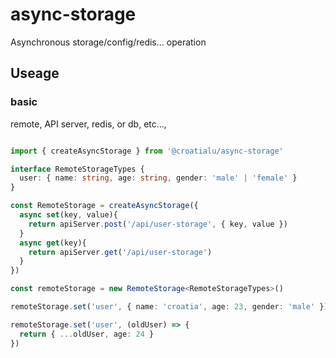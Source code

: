 # async-storage

Asynchronous storage/config/redis... operation


## Useage


### basic
remote, API server, redis, or db, etc...,

``` typescript

import { createAsyncStorage } from '@croatialu/async-storage'

interface RemoteStorageTypes {
  user: { name: string, age: string, gender: 'male' | 'female' }
}

const RemoteStorage = createAsyncStorage({
  async set(key, value){
    return apiServer.post('/api/user-storage', { key, value })
  }
  async get(key){
    return apiServer.get('/api/user-storage')
  }
})

const remoteStorage = new RemoteStorage<RemoteStorageTypes>()

remoteStorage.set('user', { name: 'croatia', age: 23, gender: 'male' })

remoteStorage.set('user', (oldUser) => {
  return { ...oldUser, age: 24 }
})

```
